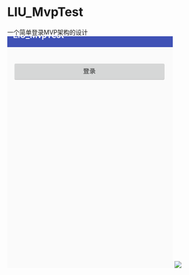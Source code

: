 # LIU_MvpTest
一个简单登录MVP架构的设计
![](https://github.com/liubing67/LIU_MvpTest/blob/master/image/login.png)
![](https://github.com/liubing67/LIU_MvpTest/tree/master/image/mainactivitycode.png)

